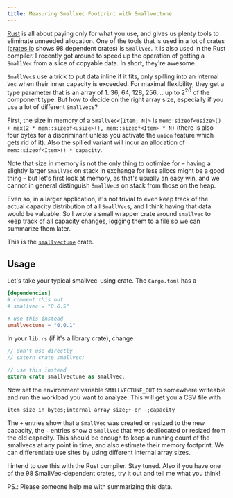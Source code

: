 ```yaml
---
title: Measuring SmallVec Footprint with Smallvectune
---
```


[Rust] is all about paying only for what you use, and gives us plenty tools to
eliminate unneeded allocation. One of the tools that is used in a lot of crates
([crates.io] shows 98 dependent crates) is `SmallVec`. It is also used in the
Rust compiler. I recently got around to speed up the operation of getting a
`SmallVec` from a slice of copyable data. In short, they're awesome.

`SmallVec`s use a trick to put data inline if it fits, only spilling into an
internal `Vec` when their inner capacity is exceeded. For maximal flexibility,
they get a type parameter that is an array of 1..36, 64, 128, 256, .. up to
2<sup>20</sup> of the component type. But how to decide on the right array
size, especially if you use a lot of different `SmallVec`s?

First, the size in memory of a `SmallVec<[Item; N]>` is
`mem::sizeof<usize>() + max(2 * mem::sizeof<usize>(), mem::sizeof<Item> * N)`
(there is also four bytes for a discriminant unless you activate the `union`
feature which gets rid of it). Also the spilled variant will incur an
allocation of `mem::sizeof<Item>() * capacity`.

Note that size in memory is not the only thing to optimize for – having a
slightly larger `SmallVec` on stack in exchange for less allocs might be a good
thing – but let's first look at memory, as that's usually an easy win, and we
cannot in general distinguish `SmallVec`s on stack from those on the heap.

Even so, in a larger application, it's not trivial to even keep track of the
actual capacity distribution of all `SmallVec`s, and I think having that data
would be valuable. So I wrote a small wrapper crate around `smallvec` to keep
track of all capacity changes, logging them to a file so we can summarize them
later.

This is the [`smallvectune`] crate.

## Usage

Let's take your typical smallvec-using crate. The `Cargo.toml` has a

```toml
[dependencies]
# comment this out
# smallvec = "0.6.5"

# use this instead
smallvectune = "0.0.1"
```
In your `lib.rs` (if it's a library crate), change

```rust
// don't use directly
// extern crate smallvec;

// use this instead
extern crate smallvectune as smallvec;
```

Now set the environment variable `SMALLVECTUNE_OUT` to somewhere writeable and
run the workload you want to analyze. This will get you a CSV file with

```
item size in bytes;internal array size;+ or -;capacity
```

The `+` entries show that a `SmallVec` was created or resized to the new
capacity, the `-` entries show a `SmallVec` that was deallocated or resized
from the old capacity. This should be enough to keep a running count of the
smallvecs at any point in time, and also estimate their memory footprint. We
can differentiate use sites by using different internal array sizes.

I intend to use this with the Rust compiler. Stay tuned. Also if you have one
of the 98 SmallVec-dependent crates, try it out and tell me what you think!

PS.: Please someone help me with summarizing this data.

[Rust]: https://www.rust-lang.org
[crates.io]: https://crates.io
[`smallvectune`]: https://github.com/llogiq/smallvectune
